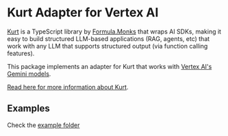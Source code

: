 # Kurt Adapter for Vertex AI

[Kurt](https://github.com/FormulaMonks/kurt) is a TypeScript library by [Formula.Monks](https://www.formula.co/) that wraps AI SDKs, making it easy to build structured LLM-based applications (RAG, agents, etc) that work with any LLM that supports structured output (via function calling features).

This package implements an adapter for Kurt that works with [Vertex AI's Gemini models](https://cloud.google.com/vertex-ai/generative-ai/docs/learn/models).

[Read here for more information about Kurt](https://github.com/FormulaMonks/kurt/blob/main/README.md).

## Examples

Check the [example folder](https://github.com/FormulaMonks/kurt/tree/main/examples)
